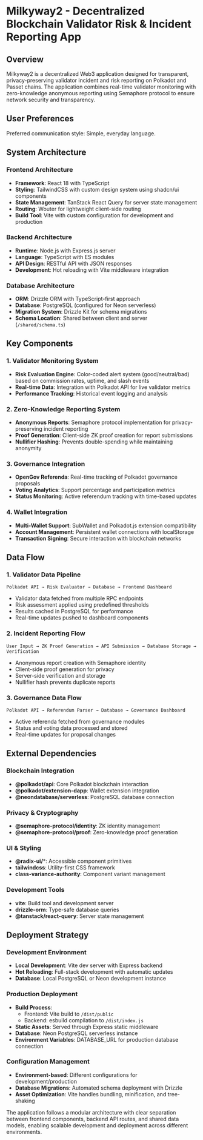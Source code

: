 # Milkyway2 - Decentralized Blockchain Validator Risk & Incident Reporting App

## Overview

Milkyway2 is a decentralized Web3 application designed for transparent, privacy-preserving validator incident and risk reporting on Polkadot and Passet chains. The application combines real-time validator monitoring with zero-knowledge anonymous reporting using Semaphore protocol to ensure network security and transparency.

## User Preferences

Preferred communication style: Simple, everyday language.

## System Architecture

### Frontend Architecture
- **Framework**: React 18 with TypeScript
- **Styling**: TailwindCSS with custom design system using shadcn/ui components
- **State Management**: TanStack React Query for server state management
- **Routing**: Wouter for lightweight client-side routing
- **Build Tool**: Vite with custom configuration for development and production

### Backend Architecture
- **Runtime**: Node.js with Express.js server
- **Language**: TypeScript with ES modules
- **API Design**: RESTful API with JSON responses
- **Development**: Hot reloading with Vite middleware integration

### Database Architecture
- **ORM**: Drizzle ORM with TypeScript-first approach
- **Database**: PostgreSQL (configured for Neon serverless)
- **Migration System**: Drizzle Kit for schema migrations
- **Schema Location**: Shared between client and server (`/shared/schema.ts`)

## Key Components

### 1. Validator Monitoring System
- **Risk Evaluation Engine**: Color-coded alert system (good/neutral/bad) based on commission rates, uptime, and slash events
- **Real-time Data**: Integration with Polkadot API for live validator metrics
- **Performance Tracking**: Historical event logging and analysis

### 2. Zero-Knowledge Reporting System
- **Anonymous Reports**: Semaphore protocol implementation for privacy-preserving incident reporting
- **Proof Generation**: Client-side ZK proof creation for report submissions
- **Nullifier Hashing**: Prevents double-spending while maintaining anonymity

### 3. Governance Integration
- **OpenGov Referenda**: Real-time tracking of Polkadot governance proposals
- **Voting Analytics**: Support percentage and participation metrics
- **Status Monitoring**: Active referendum tracking with time-based updates

### 4. Wallet Integration
- **Multi-Wallet Support**: SubWallet and Polkadot.js extension compatibility
- **Account Management**: Persistent wallet connections with localStorage
- **Transaction Signing**: Secure interaction with blockchain networks

## Data Flow

### 1. Validator Data Pipeline
```
Polkadot API → Risk Evaluator → Database → Frontend Dashboard
```
- Validator data fetched from multiple RPC endpoints
- Risk assessment applied using predefined thresholds
- Results cached in PostgreSQL for performance
- Real-time updates pushed to dashboard components

### 2. Incident Reporting Flow
```
User Input → ZK Proof Generation → API Submission → Database Storage → Verification
```
- Anonymous report creation with Semaphore identity
- Client-side proof generation for privacy
- Server-side verification and storage
- Nullifier hash prevents duplicate reports

### 3. Governance Data Flow
```
Polkadot API → Referendum Parser → Database → Governance Dashboard
```
- Active referenda fetched from governance modules
- Status and voting data processed and stored
- Real-time updates for proposal changes

## External Dependencies

### Blockchain Integration
- **@polkadot/api**: Core Polkadot blockchain interaction
- **@polkadot/extension-dapp**: Wallet extension integration
- **@neondatabase/serverless**: PostgreSQL database connection

### Privacy & Cryptography
- **@semaphore-protocol/identity**: ZK identity management
- **@semaphore-protocol/proof**: Zero-knowledge proof generation

### UI & Styling
- **@radix-ui/***: Accessible component primitives
- **tailwindcss**: Utility-first CSS framework
- **class-variance-authority**: Component variant management

### Development Tools
- **vite**: Build tool and development server
- **drizzle-orm**: Type-safe database queries
- **@tanstack/react-query**: Server state management

## Deployment Strategy

### Development Environment
- **Local Development**: Vite dev server with Express backend
- **Hot Reloading**: Full-stack development with automatic updates
- **Database**: Local PostgreSQL or Neon development instance

### Production Deployment
- **Build Process**: 
  - Frontend: Vite build to `/dist/public`
  - Backend: esbuild compilation to `/dist/index.js`
- **Static Assets**: Served through Express static middleware
- **Database**: Neon PostgreSQL serverless instance
- **Environment Variables**: DATABASE_URL for production database connection

### Configuration Management
- **Environment-based**: Different configurations for development/production
- **Database Migrations**: Automated schema deployment with Drizzle
- **Asset Optimization**: Vite handles bundling, minification, and tree-shaking

The application follows a modular architecture with clear separation between frontend components, backend API routes, and shared data models, enabling scalable development and deployment across different environments.